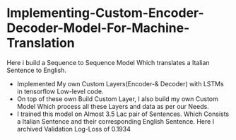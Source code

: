 # Implementing-Custom-Encoder-Decoder-Model-For-Machine-Translation


Here i build a Sequence to Sequence Model Which translates a Italian Sentence to English.
      
 * Implemented My own Custom Layers(Encoder-& Decoder) with LSTMs in tensorflow Low-level code. 
 * On top of these own Build Custom Layer, I also build my own Custom Model Which process all these Layers and data as per our Needs.
 * I trained this model on Almost 3.5 Lac pair of Sentences. Which Consists a Italian Sentence and their corresponding English Sentence. Here I archived Validation Log-Loss of         0.1934
    
